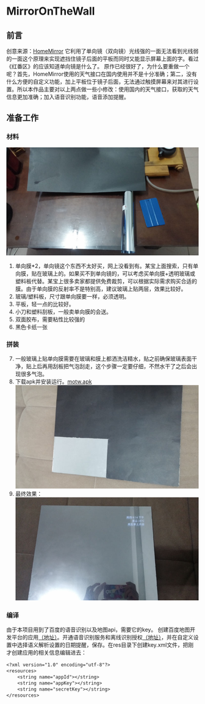 # MirrorOnTheWall
## 前言
创意来源：[HomeMirror](https://github.com/HannahMitt/HomeMirror)
它利用了单向镜（双向镜）光线强的一面无法看到光线弱的一面这个原理来实现遮挡住镜子后面的平板而同时又能显示屏幕上面的字。看过《红番区》的应该知道单向镜是什么了。
原作已经很好了，为什么要重做一个呢？首先，HomeMirror使用的天气接口在国内使用并不是十分准确；第二，没有什么方便的自定义功能，加上平板位于镜子后面，无法通过触摸屏幕来对其进行设置。所以本作品主要对以上两点做一些小修改：使用国内的天气接口，获取的天气信息更加准确；加入语音识别功能，语音添加提醒。
## 准备工作
### 材料
![](https://github.com/sgwhp/MirrorOnTheWall/raw/master/art/1.jpg)
 1. 单向膜*2，单向镜这个东西不太好买，网上没看到有。某宝上面搜索，只有单向膜，贴在玻璃上的。如果买不到单向镜的，可以考虑买单向膜+透明玻璃或塑料板代替。某宝上很多卖家都提供免费裁剪，可以根据实际需求购买合适的膜。由于单向膜的反射率不是特别高，建议玻璃上贴两层，效果比较好。
 2. 玻璃/塑料板，尺寸跟单向膜要一样，必须透明。
 3. 平板，轻一点的比较好。
 4. 小刀和塑料刮板，一般卖单向膜的会送。
 5. 双面胶布，需要粘性比较强的
 6. 黑色卡纸一张
###  拼装
 7. 一般玻璃上贴单向膜需要在玻璃和膜上都洒洗洁精水，贴之前确保玻璃表面干净，贴上后再用刮板把气泡刮走，这个步骤一定要仔细，不然水干了之后会出现很多气泡。
 8. 下载apk并安装运行。[motw.apk](https://github.com/sgwhp/MirrorOnTheWall/raw/master/motw.apk)
![](https://github.com/sgwhp/MirrorOnTheWall/raw/master/art/3.jpg)
 10. 最终效果：
 ![](https://github.com/sgwhp/MirrorOnTheWall/raw/master/art/2.jpg)

### 编译
由于本项目用到了百度的语音识别以及地图api，需要它的key。
创建百度地图开发平台的应用[（地址）](http://lbsyun.baidu.com/apiconsole/key?application=key)。开通语音识别服务和离线识别授权[（地址）](http://yuyin.baidu.com/app)，并在自定义设置中选择语义解析设置的日期提醒，保存。在res目录下创建key.xml文件，把刚才创建应用的相关信息编辑进去：
```
<?xml version="1.0" encoding="utf-8"?>
<resources>
    <string name="appId"></string>
    <string name="appKey"></string>
    <string name="secretKey"></string>
</resources>
```
